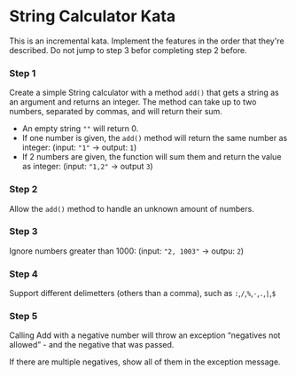 # String Calculator Kata
This is an incremental kata. Implement the features in the order that they're described. Do not jump to step 3 befor completing step 2 before.

### Step 1
Create a simple String calculator with a method `add()` that gets a string as an argument and returns an integer.
The method can take up to two numbers, separated by commas, and will return their sum.
- An empty string `""` will return 0.
- If one number is given, the `add()` method will return the same number as integer: (input: `"1"` -> output: `1`)
- If 2 numbers are given, the function will sum them and return the value as integer: (input: `"1,2"` -> output `3`)

### Step 2
Allow the `add()` method to handle an unknown amount of numbers.

### Step 3
Ignore numbers greater than 1000: (input: `"2, 1003"` -> outpu: `2`)

### Step 4
Support different delimetters (others than a comma), such as `:`,`/`,`%`,`-`,`.`,`|`,`$`

### Step 5
Calling Add with a negative number will throw an exception “negatives not allowed” - and the negative that was passed.

If there are multiple negatives, show all of them in the exception message.




